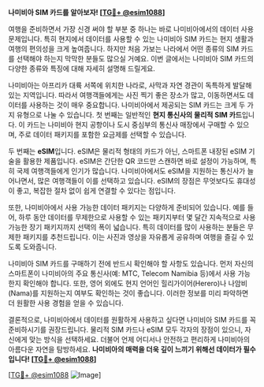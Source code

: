 **나미비아 SIM 카드를 알아보자! [[TG💪+ @esim1088](https://t.me/s/esim1088)]**

여행을 준비하면서 가장 신경 써야 할 부분 중 하나는 바로 나미비아에서의 데이터 사용 문제입니다. 특히 현지에서 데이터를 사용할 수 있는 나미비아 SIM 카드는 현지 생활과 여행의 편의성을 크게 높여줍니다. 하지만 처음 가보는 나라에서 어떤 종류의 SIM 카드를 선택해야 하는지 막막한 분들도 많으실 거예요. 이번 글에서는 나미비아 SIM 카드의 다양한 종류와 특징에 대해 자세히 설명해 드릴게요.

나미비아는 아프리카 대륙 서쪽에 위치한 나라로, 사막과 자연 경관이 독특하게 발달해 있는 지역입니다. 따라서 여행객들에게는 사진 찍기 좋은 장소가 많고, 이동하면서도 데이터를 사용하는 것이 매우 중요합니다. 나미비아에서 제공되는 SIM 카드는 크게 두 가지 유형으로 나눌 수 있습니다. 첫 번째는 일반적인 **현지 통신사의 물리적 SIM 카드**입니다. 이 카드는 나미비아 현지 공항이나 도시 중심부의 통신사 매장에서 구매할 수 있으며, 주로 데이터 패키지를 포함한 요금제를 선택할 수 있습니다. 

두 번째는 **eSIM**입니다. eSIM은 물리적 형태의 카드가 아닌, 스마트폰 내장된 eSIM 기술을 활용한 제품입니다. eSIM은 간단한 QR 코드만 스캔하면 바로 설정이 가능하며, 특히 국제 여행객들에게 인기가 많습니다. 나미비아에서도 eSIM을 지원하는 통신사가 늘어나면서, 많은 여행객들이 이를 선택하고 있습니다. eSIM의 장점은 무엇보다도 휴대성이 좋고, 복잡한 절차 없이 쉽게 연결할 수 있다는 점입니다.

또한, 나미비아에서 사용 가능한 데이터 패키지는 다양하게 준비되어 있습니다. 예를 들어, 하루 동안 데이터를 무제한으로 사용할 수 있는 패키지부터 몇 달간 지속적으로 사용 가능한 장기 패키지까지 선택의 폭이 넓습니다. 특히 데이터를 많이 사용하는 분들은 무제한 패키지를 추천드립니다. 이는 사진과 영상을 자유롭게 공유하며 여행을 즐길 수 있도록 도와줍니다.

나미비아 SIM 카드를 구매하기 전에 반드시 확인해야 할 사항도 있습니다. 먼저 자신의 스마트폰이 나미비아의 주요 통신사(예: MTC, Telecom Namibia 등)에서 사용 가능한지 확인해야 합니다. 또한, 영어 외에도 현지 언어인 힐리가이어(Herero)나 나암비(Nama)를 지원하는지 여부도 확인하는 것이 좋습니다. 이러한 정보를 미리 파악하면 더 원활한 사용 경험을 얻을 수 있습니다.

결론적으로, 나미비아에서 데이터를 원활하게 사용하고 싶다면 나미비아 SIM 카드를 꼭 준비하시기를 권장드립니다. 물리적 SIM 카드나 eSIM 모두 각자의 장점이 있으니, 자신에게 맞는 방식을 선택하세요. 더불어 언제 어디서나 안전하고 편리하게 나미비아의 아름다운 자연을 탐방하세요. **나미비아의 매력을 더욱 깊이 느끼기 위해선 데이터가 필수입니다! [[TG💪+ @esim1088](https://t.me/s/esim1088)]**

[[TG💪+ @esim1088](https://t.me/s/esim1088) ![Image](https://i.postimg.cc/Y0z9fWf4/image.png)]
